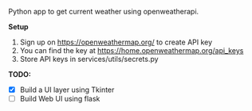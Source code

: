Python app to get current weather using openweatherapi.

**Setup**
1. Sign up on https://openweathermap.org/ to create API key
2. You can find the key at https://home.openweathermap.org/api_keys
3. Store API keys in services/utils/secrets.py

**TODO:**
- [x] Build a UI layer using Tkinter 
- [ ] Build Web UI using flask
